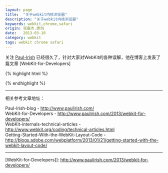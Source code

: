 ```yaml
---
layout: page
title:  "关于webkit内核浏览器"
description: "关于webkit内核浏览器"
keywords: webkit,chrome,safari
origin: 张嘉杰.原创
date:   2013-03-10
category: webkit
tags: webkit chrome safari
---
```

关注 [Paul-Irish] 已经很久了，针对大家对WebKit的各种误解，他在博客上发表了篇文章 [WebKit-for-Developers] 
<!--more-->


{% highlight html %}



{% endhighlight %}

-----------------------

相关参考文章地址：

Paul-Irish-blog - <http://www.paulirish.com/>  
WebKit-for-Developers - <http://www.paulirish.com/2013/webkit-for-developers/>  
WebKit-internals-technical-articles - <http://www.webkit.org/coding/technical-articles.html>  
Getting-Started-With-the-WebKit-Layout-Code - <http://blogs.adobe.com/webplatform/2013/01/21/getting-started-with-the-webkit-layout-code/>

-----------------------

[Paul-Irish]: http://www.paulirish.com/about/
[WebKit-for-Developers]]: http://www.paulirish.com/2013/webkit-for-developers/
